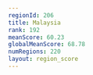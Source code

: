 ```yaml
---
regionId: 206
title: Malaysia
rank: 192
meanScore: 60.23
globalMeanScore: 68.78
numRegions: 220
layout: region_score
---
```

